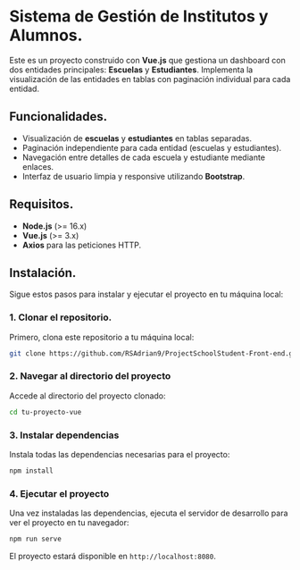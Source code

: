 # Sistema de Gestión de Institutos y Alumnos.

Este es un proyecto construido con **Vue.js** que gestiona un dashboard con dos entidades principales: **Escuelas** y **Estudiantes**. Implementa la visualización de las entidades en tablas con paginación individual para cada entidad.

## Funcionalidades.

- Visualización de **escuelas** y **estudiantes** en tablas separadas.
- Paginación independiente para cada entidad (escuelas y estudiantes).
- Navegación entre detalles de cada escuela y estudiante mediante enlaces.
- Interfaz de usuario limpia y responsive utilizando **Bootstrap**.

## Requisitos.

- **Node.js** (>= 16.x)
- **Vue.js** (>= 3.x)
- **Axios** para las peticiones HTTP.

## Instalación.

Sigue estos pasos para instalar y ejecutar el proyecto en tu máquina local:

### 1. Clonar el repositorio.

Primero, clona este repositorio a tu máquina local:

```bash
git clone https://github.com/RSAdrian9/ProjectSchoolStudent-Front-end.git
```

### 2. Navegar al directorio del proyecto

Accede al directorio del proyecto clonado:

```bash
cd tu-proyecto-vue
```

### 3. Instalar dependencias

Instala todas las dependencias necesarias para el proyecto:

```bash
npm install
```

### 4. Ejecutar el proyecto

Una vez instaladas las dependencias, ejecuta el servidor de desarrollo para ver el proyecto en tu navegador:

```bash
npm run serve
```

El proyecto estará disponible en `http://localhost:8080`.
